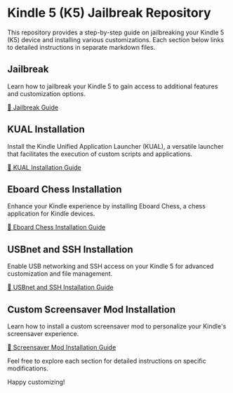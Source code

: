 # Kindle 5 (K5) Jailbreak Repository

This repository provides a step-by-step guide on jailbreaking your Kindle 5 (K5) device and installing various customizations. Each section below links to detailed instructions in separate markdown files.

## Jailbreak

Learn how to jailbreak your Kindle 5 to gain access to additional features and customization options.

[🔗 Jailbreak Guide](HowTo-Jailbreak.md)

## KUAL Installation

Install the Kindle Unified Application Launcher (KUAL), a versatile launcher that facilitates the execution of custom scripts and applications.

[🔗 KUAL Installation Guide](HowTo-InstallKUAL.md)

## Eboard Chess Installation

Enhance your Kindle experience by installing Eboard Chess, a chess application for Kindle devices.

[🔗 Eboard Chess Installation Guide](HowTo-EboardChess.md)

## USBnet and SSH Installation

Enable USB networking and SSH access on your Kindle 5 for advanced customization and file management.

[🔗 USBnet and SSH Installation Guide](HowTo-USBnet\SSH.md)

## Custom Screensaver Mod Installation

Learn how to install a custom screensaver mod to personalize your Kindle's screensaver experience.

[🔗 Screensaver Mod Installation Guide](HowTo-ScreensaversHack.md)

Feel free to explore each section for detailed instructions on specific modifications.

Happy customizing!
